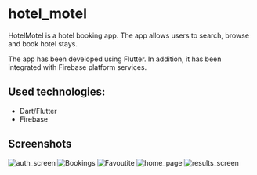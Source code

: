 # hotel_motel

HotelMotel is a hotel booking app. The app allows users to search, browse and book hotel stays. 

The app has been developed using Flutter. In addition, it has been integrated with Firebase platform services.

## Used technologies:

 - Dart/Flutter
 - Firebase

## Screenshots

![auth_screen](https://media2.giphy.com/media/v1.Y2lkPTc5MGI3NjExMDI0YTcxN2M0MmViYzJjNzk2NTBlZTkxNjhmYmRhYjJlNjFlNGExYSZjdD1n/hpEPqKiWiTN1FDZtdV/giphy.gif)
![Bookings](https://media0.giphy.com/media/v1.Y2lkPTc5MGI3NjExMmUxYjYxYWM3ODgwNTZiZGU4MzZiNWVkODYzN2I4NmExNWRkMTlkMSZjdD1n/c1Q9JouM3TwBsEvDda/giphy.gif)
![Favoutite](https://media2.giphy.com/media/v1.Y2lkPTc5MGI3NjExODhlNjQ1OTRjZTY1ZjBiYTVkZGRhYjkyOTFiNmFkNDkxYTI3OTc1MSZjdD1n/huFZLrirbkv1f5r2ka/giphy.gif)
![home_page](https://media4.giphy.com/media/v1.Y2lkPTc5MGI3NjExNTljZGU3NDdhOGM1MWRhMWQ4NGY5NTE1YmFmNWZmNjM5MmJmM2FmNiZjdD1n/QVUW6YeXu97hIMgqD1/giphy.gif)
![results_screen](https://media3.giphy.com/media/v1.Y2lkPTc5MGI3NjExMjQzYjkyZmMwZTk5OWJiYzdjNGZkOGMzZDVlZTI0MjE2ZGJlNzgzYSZjdD1n/wWNilngFtSG1FGHVR9/giphy.gif)
